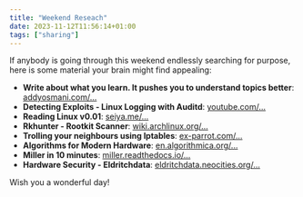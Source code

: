 ```yaml
---
title: "Weekend Reseach"
date: 2023-11-12T11:56:14+01:00
tags: ["sharing"]
---
```


If anybody is going through this weekend endlessly searching for purpose, here is some material your brain might find appealing:

 - **Write about what you learn. It pushes you to understand topics better**: [addyosmani.com/...](https://addyosmani.com/blog/write-learn/)
 - **Detecting Exploits - Linux Logging with Auditd**: [youtube.com/...](https://www.youtube.com/watch?v=lc1i9h1GyMA)
 - **Reading Linux v0.01**: [seiya.me/...](https://seiya.me/blog/reading-linux-v0.01)
 - **Rkhunter - Rootkit Scanner**: [wiki.archlinux.org/...](https://wiki.archlinux.org/title/Rkhunter)
 - **Trolling your neighbours using Iptables**: [ex-parrot.com/...](https://pete.ex-parrot.com/upside-down-ternet.html)
 - **Algorithms for Modern Hardware**: [en.algorithmica.org/...](https://en.algorithmica.org/hpc/)
 - **Miller in 10 minutes**: [miller.readthedocs.io/...](https://miller.readthedocs.io/en/6.9.0/10min/)
 - **Hardware Security - Eldritchdata**: [eldritchdata.neocities.org/...](https://eldritchdata.neocities.org/CGFTPU/HardwareSecurity)

Wish you a wonderful day!
